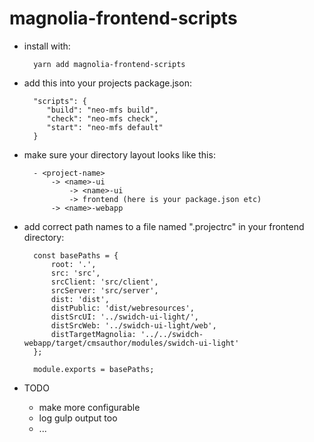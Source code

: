 # magnolia-frontend-scripts

- install with:

        yarn add magnolia-frontend-scripts 

- add this into your projects package.json:

        "scripts": {
           "build": "neo-mfs build",
           "check": "neo-mfs check",
           "start": "neo-mfs default"
        }

- make sure your directory layout looks like this:

        - <project-name>
            -> <name>-ui 
                -> <name>-ui
                -> frontend (here is your package.json etc)
            -> <name>-webapp 
            
- add correct path names to a file named ".projectrc" in your frontend directory:

        const basePaths = {
            root: '.',
            src: 'src',
            srcClient: 'src/client',
            srcServer: 'src/server',
            dist: 'dist',
            distPublic: 'dist/webresources',
            distSrcUI: '../swidch-ui-light/',
            distSrcWeb: '../swidch-ui-light/web',
            distTargetMagnolia: '../../swidch-webapp/target/cmsauthor/modules/swidch-ui-light'
        };
        
        module.exports = basePaths;

- TODO 
    - make more configurable
    - log gulp output too
    - ...